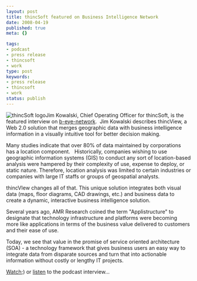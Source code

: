 ```yaml
---
layout: post
title: thincSoft featured on Business Intelligence Network
date: 2008-04-19
published: true
meta: {}

tags:
- podcast
- press release
- thincsoft
- work
type: post
keywords:
- press release
- thincsoft
- work
status: publish
---
```



![thincSoft logo](http://media.eick.us/2011/05/2100790462_78f9d70aea_m.jpg)Jim Kowalski, Chief Operating Officer for thincSoft, is the featured interview on [b-eye-network](http://www.b-eye-network.com/home/).  Jim Kowalski describes thincView, a Web 2.0 solution that merges geographic data with business intelligence information in a visually intuitive tool for better decision making.

  <!-- blockquote  -->

Many studies indicate that over 80% of data maintained by corporations has a location component.   Historically, companies wishing to use geographic information systems (GIS) to conduct any sort of location-based analysis were hampered by their complexity of use, expense to deploy, or static nature. Therefore, location analysis was limited to certain industries or companies with large IT staffs or groups of geospatial analysts.



thincVIew changes all of that. This unique solution integrates both visual data (maps, floor diagrams, CAD drawings, etc.) and business data to create a dynamic, interactive business intelligence solution. 



Several years ago, AMR Research coined the term "Applistructure" to designate that technology infrastructure and platforms were becoming more like applications in terms of the business value delivered to customers and their ease of use.



Today, we see that value in the promise of service oriented architecture (SOA) - a technology framework that gives business users an easy way to integrate data from disparate sources and turn that into actionable information without costly or lengthy IT projects.

 <!-- endblockquote  -->

[Watch](//www.b-eye-network.com/spotlights/player/?spot=thincsoft_0308','spotplayer','dependent=yes,resizable=no,scrollbars=no,height=520,width=620');) or [listen](http://www.b-eye-network.com/listen/7066) to the podcast interview...

